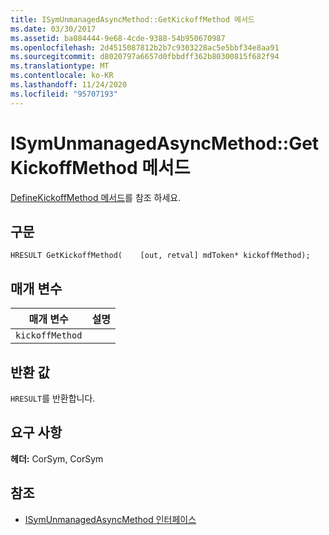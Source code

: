 ```yaml
---
title: ISymUnmanagedAsyncMethod::GetKickoffMethod 메서드
ms.date: 03/30/2017
ms.assetid: ba084444-9e68-4cde-9388-54b950670987
ms.openlocfilehash: 2d4515087812b2b7c9303228ac5e5bbf34e8aa91
ms.sourcegitcommit: d8020797a6657d0fbbdff362b80300815f682f94
ms.translationtype: MT
ms.contentlocale: ko-KR
ms.lasthandoff: 11/24/2020
ms.locfileid: "95707193"
---
```

# <a name="isymunmanagedasyncmethodgetkickoffmethod-method"></a>ISymUnmanagedAsyncMethod::GetKickoffMethod 메서드

[DefineKickoffMethod 메서드](isymunmanagedasyncmethodpropertieswriter-definekickoffmethod-method.md)를 참조 하세요.  
  
## <a name="syntax"></a>구문  
  
```idl  
HRESULT GetKickoffMethod(    [out, retval] mdToken* kickoffMethod);  
```  
  
## <a name="parameters"></a>매개 변수  
  
|매개 변수|설명|  
|---------------|-----------------|  
|`kickoffMethod`||  
  
## <a name="return-value"></a>반환 값  

 `HRESULT`를 반환합니다.  
  
## <a name="requirements"></a>요구 사항  

 **헤더:** CorSym, CorSym  
  
## <a name="see-also"></a>참조

- [ISymUnmanagedAsyncMethod 인터페이스](isymunmanagedasyncmethod-interface.md)

